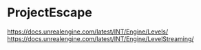 # ProjectEscape

https://docs.unrealengine.com/latest/INT/Engine/Levels/
https://docs.unrealengine.com/latest/INT/Engine/LevelStreaming/
